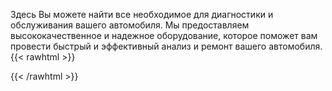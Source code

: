 Здесь Вы можете найти все необходимое для диагностики и обслуживания вашего автомобиля. Мы предоставляем высококачественное и надежное оборудование, которое поможет вам провести быстрый и эффективный анализ и ремонт вашего автомобиля.
{{< rawhtml >}}<section class="flex flex-col flex-wrap min-w-full mt-4 sm:min-w-0"><script type='text/javascript'>
          (function(){
              let s = document.createElement('script');
              s.type = 'text/javascript';
              s.async = true;
              s.src = encodeURI('https://tocha.online/21d63f3465409bfbb712ea53638715a5/widget.js');
              let ss = document.getElementsByTagName('script')[0];
              ss.parentNode.insertBefore(s, ss);
          })();
</script>
<telegram-web-chat></telegram-web-chat></section>
{{< /rawhtml >}}
